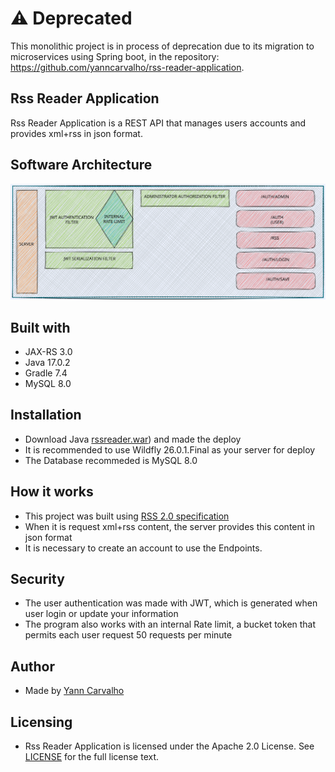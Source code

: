 # ⚠️ Deprecated #

This monolithic project is in process of deprecation due to its migration to microservices using Spring boot, in the repository: https://github.com/yanncarvalho/rss-reader-application.

## Rss Reader Application ##


Rss Reader Application is a REST API that manages users accounts and provides xml+rss in json format.

## Software Architecture ##

![software architecture](software-architecture.svg)

## Built with ##

- JAX-RS 3.0
- Java 17.0.2
- Gradle 7.4
- MySQL 8.0

## Installation ##

- Download Java [rssreader.war](https://github.com/yanncarvalho/rss-reader-application-legacy/releases)) and made the deploy
- It is recommended to use Wildfly 26.0.1.Final as your server for deploy
- The Database recommeded is MySQL 8.0

## How it works ##

- This project was built using [RSS 2.0 specification](https://validator.w3.org/feed/docs/rss2.html)
- When it is request xml+rss content, the server provides this content in json format
- It is necessary to create an account to use the Endpoints.

## Security ##

- The user authentication was made with JWT, which is generated when user login or update your information
- The program also works with an internal Rate limit, a bucket token that permits each user request 50 requests per minute

## Author ##

- Made by [Yann Carvalho](https://www.linkedin.com/in/yann-carvalho-764abab6/)

## Licensing ##

- Rss Reader Application is licensed under the Apache 2.0 License. See [LICENSE](LICENSE) for the full license text.
